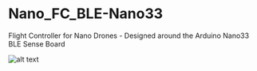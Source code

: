 # Nano_FC_BLE-Nano33
Flight Controller for Nano Drones - Designed around the Arduino Nano33 BLE Sense Board

![alt text](http://url/to/img.png)


